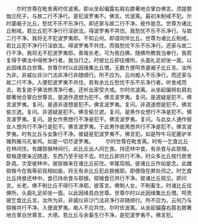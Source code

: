 <!-- { "loadSidebar": true } -->
　　尔时世尊在毗舍离时优波离。即从坐起偏露右肩右膝著地合掌白佛言。须提那伽兰陀子。与故二行不净行。是犯波罗夷不。佛言。优波离。最初未制戒不犯。尔时婆阇子比丘。愁忧不乐不乐净行。即还家与故二行不净。彼作是念。世尊为诸比丘制戒。若比丘犯不净行行淫欲法。得波罗夷不共住。我愁忧不乐不乐净行。与故二行不净。我将无不犯波罗夷耶。不知云何。即语同伴比丘。世尊为诸比丘制戒。若比丘犯不净行行淫欲法。得波罗夷不共住。而我愁忧不乐不乐净行。还家与故二行不净。我将无不犯波罗夷耶。善哉长老。可为我白佛。随佛所教我当奉行。我若复得于佛法中得修净行者。我当行之。时彼比丘即往佛所。头面礼足却坐一面。以此因缘具白世尊。世尊尔时以此因缘集比丘僧。无数方便呵责婆阇子比丘言。汝所为非。非威仪非沙门法非净行非随顺行。所不应为。云何痴人不乐净行。而还家与故二行不净。入便犯波罗夷不共住。若有余比丘愁忧不乐不乐净行者。听舍戒而去。若复欲于佛法修清净行者。还听出家受大戒。尔时优波离。从坐起偏袒右肩右膝著地合掌白世尊言。是道作道想为犯不。佛言波罗夷。复问。是道疑是犯不。佛言波罗夷。复问。是道非道想是犯不。佛言波罗夷。复问。非道道想是犯不。佛言偷兰遮。复问。非道疑是犯不。佛言偷兰遮。复问。是男作女想行不净是犯不。佛言波罗夷。复问。是女作男想行不净是犯不。佛言波罗夷。复问。与此女人通作彼女人想共行不净行是犯不。佛言波罗夷。于此男作彼男想共行不净是犯不。佛言波罗夷。时有比丘与女象行不净。彼疑是犯波罗夷不。佛言犯。如是牸牛马驼鹿驴羊猪狗雁鸟孔雀鸡。如是一切尽波罗夷。
　　尔时世尊在毗舍离。时有一乞食比丘在林间住。有雌猕猴林间行。此比丘出人间乞食。持还林中食。有余食与此猕猴。猕猴遂便亲近随逐。东西乃至手捉不去。时比丘即共行不净。时众多比丘按行房舍卧具。次至彼林中。彼猕猴来在诸比丘前住。举尾现相。彼诸比丘作如是念。此雌猕猴今在我等前现相如是。将无有余比丘犯此猕猴耶。即便隐在屏处伺之。时乞食比丘持食还林中。食已持余食与猕猴。猕猴食已共行不净。彼诸比丘观见。即问言。长老。佛不制比丘不得行不净耶。彼答言。佛制人女。不制畜生。时诸比丘往佛所。头面礼足却坐一面。以此因缘具白世尊。世尊尔时以此因缘集比丘僧。呵责彼乞食比丘言。汝所为非。非威仪非沙门法非净行非随顺行。所不应为。云何乃与猕猴共行不净。入便波罗夷。痴人不应共住。尔时优波离。从坐起偏露右肩右膝著地合掌白世尊言。大德。若比丘与余畜生行不净。是犯波罗夷不。佛言犯。
